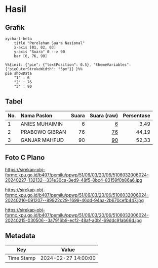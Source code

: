 # Hasil

## Grafik

```mermaid
xychart-beta
    title "Perolehan Suara Nasional"
    x-axis [01, 02, 03]
    y-axis "Suara" 0 --> 90
    bar [6, 76, 90]
```

```mermaid
%%{init: {"pie": {"textPosition": 0.5}, "themeVariables": {"pieOuterStrokeWidth": "5px"}} }%%
pie showData
    "1" : 6
    "2" : 76
    "3" : 90
```

## Tabel

| No. | Nama Paslon    | Suara | Suara (raw) | Persentase |
|:--- |:-------------- | -----:| -----------:| ----------:|
| 1   | ANIES MUHAIMIN | 6     | [6][p-1]    | 3,49       |
| 2   | PRABOWO GIBRAN | 76    | [76][p-2]   | 44,19      |
| 3   | GANJAR MAHFUD  | 90    | [90][p-3]   | 52,33      |


[p-1]: https://github.com/gigit-pemilu/pemilu-2024/blob/main/pilpres/hitung-suara/sub/51-bali/sub/06-bangli/sub/03-tembuku/sub/2006-peninjoan/sub/024-tps/sub/paslon-1.txt
[p-2]: https://github.com/gigit-pemilu/pemilu-2024/blob/main/pilpres/hitung-suara/sub/51-bali/sub/06-bangli/sub/03-tembuku/sub/2006-peninjoan/sub/024-tps/sub/paslon-2.txt
[p-3]: https://github.com/gigit-pemilu/pemilu-2024/blob/main/pilpres/hitung-suara/sub/51-bali/sub/06-bangli/sub/03-tembuku/sub/2006-peninjoan/sub/024-tps/sub/paslon-3.txt

## Foto C Plano

https://sirekap-obj-formc.kpu.go.id/b407/pemilu/ppwp/51/06/03/20/06/5106032006024-20240227-132132--331e30ca-3ed9-48f5-8bc4-83159f0b86a6.jpg

https://sirekap-obj-formc.kpu.go.id/b407/pemilu/ppwp/51/06/03/20/06/5106032006024-20240216-091207--89922c29-1699-46dd-94aa-2b670cefb447.jpg

https://sirekap-obj-formc.kpu.go.id/b407/pemilu/ppwp/51/06/03/20/06/5106032006024-20240215-030506--3a7916b9-ecf2-48af-a0b1-69ddc91ab66d.jpg


## Metadata

| Key        | Value               |
| ---------- | ------------------- |
| Time Stamp | 2024-02-27 14:00:00 |



